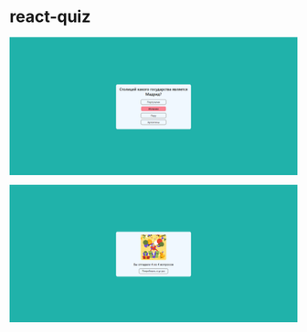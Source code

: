 # react-quiz

![react-quiz](https://github.com/fullnamemillie/react-quiz/blob/main/react-quiz.png)

![react-quiz](https://github.com/fullnamemillie/react-quiz/blob/main/react-quiz-2.png)
